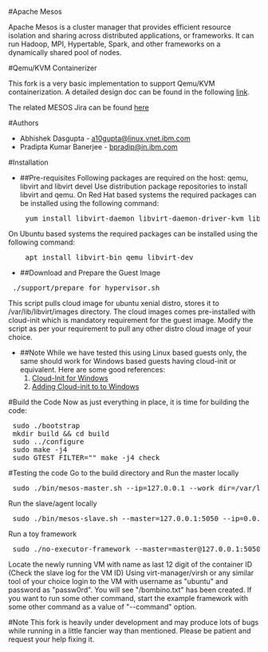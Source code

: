 #Apache Mesos

Apache Mesos is a cluster manager that provides efficient resource isolation and sharing across distributed applications, or frameworks. It can run Hadoop, MPI, Hypertable, Spark, and other frameworks on a dynamically shared pool of nodes.

#Qemu/KVM Containerizer

This fork is a very basic implementation to support Qemu/KVM containerization.
A detailed design doc can be found in the following [link](https://docs.google.com/document/d/1_VuFiJqxjlH_CA1BCMknl3sadlTZ69FuDe7qasDIOk0/edit?ts=56fab906).

The related MESOS Jira can be found [here](https://issues.apache.org/jira/browse/MESOS-2717)

#Authors
 * Abhishek Dasgupta - <a10gupta@linux.vnet.ibm.com>
 * Pradipta Kumar Banerjee - <bpradip@in.ibm.com>

#Installation

* ##Pre-requisites
Following packages are required on the host: qemu, libvirt and libvirt devel
Use distribution package repositories to install libvirt and qemu.
On Red Hat based systems the required packages can be installed using the following command:
<pre>
    yum install libvirt-daemon libvirt-daemon-driver-kvm libvirt-daemon-driver-qemu libvirt-devel qemu qemu-kvm
</pre>
On Ubuntu based systems the required packages can be installed using the following command:
<pre>
    apt install libvirt-bin qemu libvirt-dev
</pre>

* ##Download and Prepare the Guest Image
<pre>
 ./support/prepare_for_hypervisor.sh
</pre>
This script pulls cloud image for ubuntu xenial distro, stores it to /var/lib/libvirt/images directory.
The cloud images comes pre-installed with cloud-init which is mandatory requirement for the guest image.
Modify the script as per your requirement to pull any other distro cloud image of your choice.

* ##Note
While we have tested this using Linux based guests only, the same should work for Windows based guests having cloud-init or equivalent. Here are some good references:
    1. [Cloud-Init for Windows](https://cloudbase.it/cloudbase-init/)
    2. [Adding Cloud-init to to Windows](https://www.ibm.com/support/knowledgecenter/SS4KMC_2.5.0/com.ibm.ico.doc_2.5/c_adding_cloud_init_to_windows_i.html)


#Build the Code
Now as just everything in place, it is time for building the code:

<pre>
 sudo ./bootstrap
 mkdir build && cd build
 sudo ../configure
 sudo make -j4
 sudo GTEST_FILTER="" make -j4 check
</pre>

#Testing the code
Go to the build directory and
Run the master locally
<pre>
 sudo ./bin/mesos-master.sh --ip=127.0.0.1 --work_dir=/var/lib/mesos
</pre>
Run the slave/agent locally
<pre>
 sudo ./bin/mesos-slave.sh --master=127.0.0.1:5050 --ip=0.0.0.0 --containerizers=hypervisor --work_dir=/home/user/mesos_workdir
</pre>
Run a toy framework
<pre>
 sudo ./no-executor-framework --master=master@127.0.0.1:5050 --command="touch /bombino.txt" --num_tasks=1
</pre>
Locate the newly running VM with name as last 12 digit of the container ID (Check the slave log for the VM ID)
Using virt-manager/virsh or any similar tool of your choice login to the VM with username as "ubuntu" and password as "passw0rd". You will see "/bombino.txt" has been created. If you want to run some other command, start the example framework with some other command as a value of "--command" option.

#Note
This fork is heavily under development and may produce lots of bugs while running in a little fancier way than mentioned.
Please be patient and request your help fixing it.
